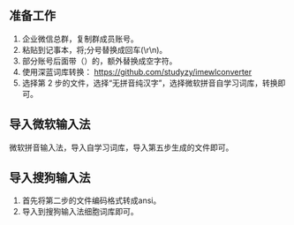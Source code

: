 ## 准备工作 

1. 企业微信总群，复制群成员账号。
2. 粘贴到记事本，将;分号替换成回车(\r\n)。
3. 部分账号后面带（）的，额外替换成空字符。
4. 使用深蓝词库转换： https://github.com/studyzy/imewlconverter
5. 选择第 2 步的文件，选择“无拼音纯汉字”，选择微软拼音自学习词库，转换即可。

## 导入微软输入法

微软拼音输入法，导入自学习词库，导入第五步生成的文件即可。

## 导入搜狗输入法

1. 首先将第二步的文件编码格式转成ansi。
2. 导入到搜狗输入法细胞词库即可。


<!-- ##{"timestamp":1717672020}## -->